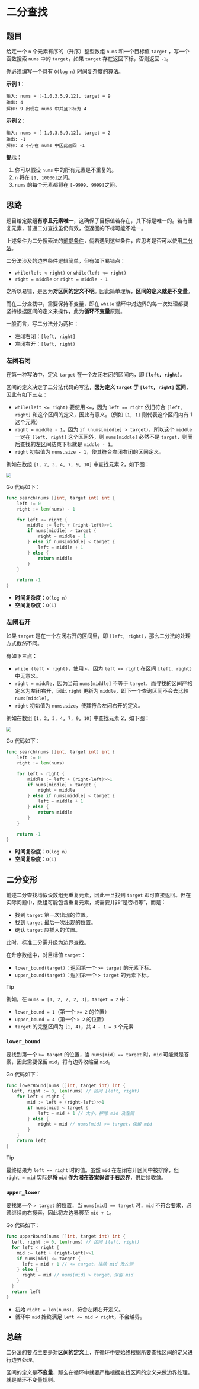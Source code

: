 # 二分查找

## 题目

给定一个 `n` 个元素有序的（升序）整型数组 `nums` 和一个目标值 `target`  ，写一个函数搜索 `nums` 中的 `target`，如果 `target` 存在返回下标，否则返回 `-1`。

你必须编写一个具有 `O(log n)` 时间复杂度的算法。

**示例 1**：

```shell
输入: nums = [-1,0,3,5,9,12], target = 9
输出: 4
解释: 9 出现在 nums 中并且下标为 4
```

**示例 2**：

```shell
输入: nums = [-1,0,3,5,9,12], target = 2
输出: -1
解释: 2 不存在 nums 中因此返回 -1
```

 **提示**：

1. 你可以假设 `nums` 中的所有元素是不重复的。
2. `n` 将在 `[1, 10000]`之间。
3. `nums` 的每个元素都将在 `[-9999, 9999]`之间。

## 思路

题目给定数组**有序且元素唯一**，这确保了目标值若存在，其下标是唯一的。若有重复元素，普通二分查找虽仍有效，但返回的下标可能不唯一。

上述条件为二分搜索法的<u>前提条件</u>，倘若遇到这些条件，应思考是否可以使用<u>二分法</u>。

二分法涉及的边界条件逻辑简单，但有如下易错点：

- `while(left < right)` or `while(left <= right)`
- `right = middle` or `right = middle - 1`

之所以易错，是因为**对区间的定义不明**。因此简单理解，**区间的定义就是不变量**。

而在二分查找中，需要保持不变量，即在 `while` 循环中对边界的每一次处理都要坚持根据区间的定义来操作，此为**循环不变量**原则。

一般而言，写二分法分为两种：

- 左闭右闭：`[left, right]`
- 左闭右开：`[left, right)`

### 左闭右闭

在第一种写法中，定义 `target` 在一个左闭右闭的区间内，即 **`[left, right]`**。

区间的定义决定了二分法代码的写法，**因为定义 `target` 于 `[left, right]` 区间**，因此有如下三点：

- `while(left <= right)` 要使用 `<=`，因为 `left == right` 依旧符合 `[left, right]` 和这个区间的定义，因此有意义。（例如 `[1, 1]` 则代表这个区间内有 1 这个元素）
- `right = middle - 1`，因为 `if (nums[middle] > target)`，所以这个 `middle` 一定在 `[left, right]` 这个区间外，则 `nums[middle]` 必然不是 `target`，则而后查找的左区间结束下标就是 `middle - 1`。
- `right` 初始值为 `nums.size - 1`，使其符合左闭右闭的区间定义。

例如在数组 `[1, 2, 3, 4, 7, 9, 10]` 中查找元素 2，如下图：

<img src="../../images/image-202510122316.svg" style="zoom:80%;" />

Go 代码如下：

```go
func search(nums []int, target int) int {
	left := 0
	right := len(nums) - 1

	for left <= right {
		middle := left + (right-left)>>1
		if nums[middle] > target {
			right = middle - 1
		} else if nums[middle] < target {
			left = middle + 1
		} else {
			return middle
		}
	}

	return -1
}
```

- **时间复杂度**：`O(log n)`
- **空间复杂度**：`O(1)`

### 左闭右开

如果 `target` 是在一个左闭右开的区间里，即 `[left, right)`，那么二分法的处理方式截然不同。

有如下三点：

- `while (left < right)`，使用 `<`，因为 `left == right` 在区间 `[left, right)` 中无意义。
- `right = middle`，因为当前 `nums[middle]` 不等于 `target`，而寻找的区间严格定义为左闭右开，因此 `right` 更新为 `middle`，即下一个查询区间不会去比较 `nums[middle]`。
- `right` 初始值为 `nums.size`，使其符合左闭右开的定义。

例如在数组 `[1, 2, 3, 4, 7, 9, 10]` 中查找元素 2，如下图：

<img src="../../images/image-202510122338.svg" style="zoom:80%;" />

Go 代码如下：

```go
func search(nums []int, target int) int {
	left := 0
	right := len(nums)

	for left < right {
		middle := left + (right-left)>>1
		if nums[middle] > target {
			right = middle
		} else if nums[middle] < target {
			left = middle + 1
		} else {
			return middle
		}
	}

	return -1
}
```

- **时间复杂度**：`O(log n)`
- **空间复杂度**：`O(1)`

## 二分变形

前述二分查找均假设数组无重复元素，因此一旦找到 `target` 即可直接返回。但在实际问题中，数组可能包含重复元素，或需要并非“是否相等”，而是：

- 找到 `target` 第一次出现的位置。
- 找到 `target` 最后一次出现的位置。
- 确认 `target` 应插入的位置。

此时，标准二分需升级为边界查找。

在升序数组中，对目标值 `target`：

- `lower_bound(target)`：返回第一个 `>= target`  的元素下标。
- `upper_bound(target)`：返回第一个 `> target` 的元素下标。

> [!tip]
>
> 例如，在 `nums = [1, 2, 2, 2, 3]`，`target = 2` 中：
>
> - `lower_bound = 1`（第一个 `>= 2` 的位置）
> - `upper_bound = 4`（第一个 `> 2` 的位置）
> - `target` 的完整区间为 `[1, 4)`，共 `4 - 1 = 3` 个元素

### `lower_bound`

要找到第一个 `>= target` 的位置，当 `nums[mid] == target` 时，`mid` 可能就是答案，因此需要保留 `mid`，将有边界收缩至 `mid`。

Go 代码如下：

```go
func lowerBound(nums []int, target int) int {
  left, right := 0, len(nums) // 区间 [left, right)
	for left < right {
		mid := left + (right-left)>>1
		if nums[mid] < target {
			left = mid + 1 // 太小，排除 mid 及左侧
		} else {
			right = mid // nums[mid] >= target，保留 mid
		}
	}
	return left
} 
```

> [!tip]
>
> 最终结果为 `left == right` 时的值。虽然 `mid` 在左闭右开区间中被排除，但 `right = mid` 实际是**将 `mid` 作为潜在答案保留于右边界**，供后续收敛。

### `upper_lower`

要找第一个 `> target` 的位置，当 `nums[mid] == target` 时，`mid` 不符合要求，必须继续向右搜索，因此将左边界移至 `mid + 1`。

Go 代码如下：

```go
func upperBound(nums []int, target int) int {
  left, right := 0, len(nums) // 区间 [left, right)
  for left < right {
    mid := left + (right-left)>>1
    if nums[mid] <= target {
      left = mid + 1 // <= target，排除 mid 及左侧
    } else {
      right = mid // nums[mid] > target，保留 mid
    }
  }
  return left
}
```

- 初始 `right = len(nums)`，符合左闭右开定义。
- 循环中 `mid` 始终满足 `left <= mid < right`，不会越界。

## 总结

二分法的要点主要是对**区间的定义**上，在循环中要始终根据所要查找区间的定义进行边界处理。

区间的定义是**不变量**，那么在循环中就要严格根据查找区间的定义来做边界处理，就是循环不变量规则。